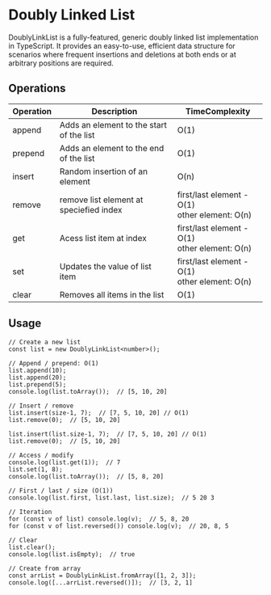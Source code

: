 # Doubly Linked List

DoublyLinkList<T> is a fully-featured, generic doubly linked list implementation in TypeScript. It provides an easy-to-use, efficient data structure for scenarios where frequent insertions and deletions at both ends or at arbitrary positions are required.

## Operations
| Operation | Description | TimeComplexity | 
| --- | --- | --- |
| append | Adds an element to the start of the list | O(1) |
| prepend | Adds an element to the end of the list | O(1) |
| insert | Random insertion of an element  | O(n) |
| remove | remove list element at speciefied index | first/last element - O(1)  <br> other element: O(n)
| get | Acess list item at index | first/last element - O(1)  <br> other element: O(n)
| set | Updates the value of list item |  first/last element - O(1)  <br> other element: O(n)
| clear | Removes all items in the list |  O(1) 

## Usage
```
// Create a new list
const list = new DoublyLinkList<number>();

// Append / prepend: O(1)
list.append(10);
list.append(20);
list.prepend(5);
console.log(list.toArray());  // [5, 10, 20]

// Insert / remove
list.insert(size-1, 7);  // [7, 5, 10, 20] // O(1)
list.remove(0);  // [5, 10, 20]

list.insert(list.size-1, 7);  // [7, 5, 10, 20] // O(1)
list.remove(0);  // [5, 10, 20]

// Access / modify 
console.log(list.get(1));  // 7
list.set(1, 8);
console.log(list.toArray());  // [5, 8, 20]

// First / last / size (O(1))
console.log(list.first, list.last, list.size);  // 5 20 3 

// Iteration
for (const v of list) console.log(v);  // 5, 8, 20
for (const v of list.reversed()) console.log(v);  // 20, 8, 5

// Clear
list.clear();
console.log(list.isEmpty);  // true

// Create from array
const arrList = DoublyLinkList.fromArray([1, 2, 3]);
console.log([...arrList.reversed()]);  // [3, 2, 1]
```
